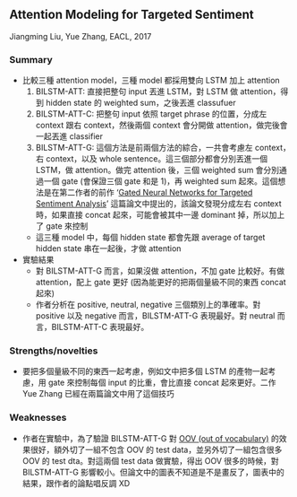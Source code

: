 ## Attention Modeling for Targeted Sentiment

Jiangming Liu, Yue Zhang, EACL, 2017

### Summary
- 比較三種 attention model，三種 model 都採用雙向 LSTM 加上 attention
    1. BILSTM-ATT: 直接把整句 input 丟進 LSTM，對 LSTM 做 attention，得到 hidden state 的 weighted sum，之後丟進 classufuer
    2. BILSTM-ATT-C: 把整句 input 依照 target phrase 的位置，分成左 context 跟右 context，然後兩個 context 會分開做 attention，做完後會一起丟進 classifier
    3. BILSTM-ATT-G: 這個方法是前兩個方法的綜合，一共會考慮左 context，右 context，以及 whole sentence。這三個部分都會分別丟進一個 LSTM，做 attention。做完 attention 後，三個 weighted sum 會分別通過一個 gate (會保證三個 gate 和是 1)，再 weighted sum 起來。這個想法是在第二作者的前作 ‘[Gated Neural Networks for Targeted Sentiment Analysis](https://www.aaai.org/ocs/index.php/AAAI/AAAI16/paper/download/12074/12065)’ 這篇論文中提出的，該論文發現分成左右 context 時，如果直接 concat 起來，可能會被其中一邊 dominant 掉，所以加上了 gate 來控制
    - 這三種 model 中，每個 hidden state 都會先跟 average of target hidden state 串在一起後，才做 attention
- 實驗結果
    - 對 BILSTM-ATT-G 而言，如果沒做 attention，不加 gate 比較好。有做 attention，配上 gate 更好 (因為能更好的把兩個量級不同的東西 concat 起來)
    - 作者分析在 positive, neutral, negative 三個類別上的準確率。對 positive 以及 negative 而言，BILSTM-ATT-G 表現最好。對 neutral 而言，BILSTM-ATT-C 表現最好。

### Strengths/novelties
- 要把多個量級不同的東西一起考慮，例如文中把多個 LSTM 的產物一起考慮，用 gate 來控制每個 input 的比重，會比直接 concat 起來更好。二作 Yue Zhang 已經在兩篇論文中用了這個技巧

### Weaknesses
- 作者在實驗中，為了驗證 BILSTM-ATT-G 對 [OOV (out of vocabulary)](http://www.festvox.org/bsv/x1407.html) 的效果很好，額外切了一組不包含 OOV 的 test data，並另外切了一組包含很多 OOV 的 test dta。對這兩個 test data 做實驗，得出 OOV 很多的時候，對 BILSTM-ATT-G 影響較小。但論文中的圖表不知道是不是畫反了，圖表中的結果，跟作者的論點唱反調 XD
